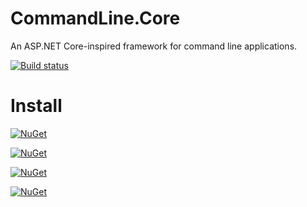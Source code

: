 # CommandLine.Core
An ASP.NET Core-inspired framework for command line applications.

[![Build status](https://ci.appveyor.com/api/projects/status/wwddaako7cxv7wyj/branch/master?svg=true)](https://ci.appveyor.com/project/mthamil/commandline-core/branch/master)


Install
========
[![NuGet](https://img.shields.io/nuget/v/CommandLine.Core.Hosting.svg)](https://www.nuget.org/packages/CommandLine.Core.Hosting/)

[![NuGet](https://img.shields.io/nuget/v/CommandLine.Core.Hosting.Abstractions.svg)](https://www.nuget.org/packages/CommandLine.Core.Hosting.Abstractions/)

[![NuGet](https://img.shields.io/nuget/v/CommandLine.Core.CommandLineUtils.svg)](https://www.nuget.org/packages/CommandLine.Core.CommandLineUtils/)

[![NuGet](https://img.shields.io/nuget/v/CommandLineUtils.Extensions.svg)](https://www.nuget.org/packages/CommandLineUtils.Extensions/)
